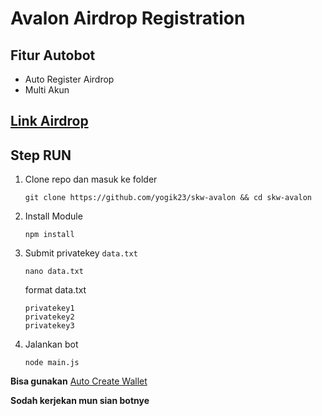# Avalon Airdrop Registration

## Fitur Autobot
- Auto Register Airdrop
- Multi Akun

## [Link Airdrop](https://avl.avalonfinance.xyz/airdrop)

## Step RUN

1. Clone repo dan masuk ke folder
    ```
    git clone https://github.com/yogik23/skw-avalon && cd skw-avalon
    ```
2. Install Module
    ```
    npm install
    ```
3. Submit privatekey `data.txt`
    ```
    nano data.txt
    ```
   format data.txt
    ```
    privatekey1
    privatekey2
    privatekey3

    ```
4. Jalankan bot
    ```
    node main.js
    ```


**Bisa gunakan**
[Auto Create Wallet](https://github.com/yogik23/skw-wallet/blob/main/README.md)

**Sodah kerjekan mun sian botnye**
